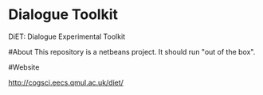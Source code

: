 # Dialogue Toolkit

DiET: Dialogue Experimental Toolkit

#About
This repository is a netbeans project. It should run "out of the box".

#Website

http://cogsci.eecs.qmul.ac.uk/diet/

